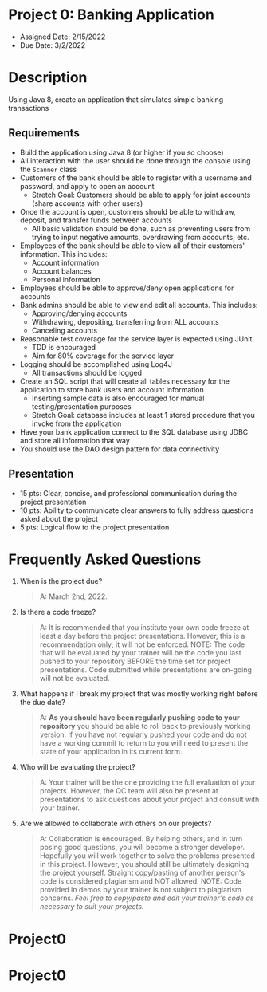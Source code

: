 # Project 0: Banking Application

* Assigned Date: 2/15/2022
* Due Date: 3/2/2022

# Description
Using Java 8, create an application that simulates simple banking transactions

## Requirements
- Build the application using Java 8 (or higher if you so choose)
- All interaction with the user should be done through the console using the `Scanner` class
- Customers of the bank should be able to register with a username and password, and apply to open an account
    - Stretch Goal: Customers should be able to apply for joint accounts (share accounts with other users)
- Once the account is open, customers should be able to withdraw, deposit, and transfer funds between accounts
    - All basic validation should be done, such as preventing users from trying to input negative amounts, overdrawing from accounts, etc.
- Employees of the bank should be able to view all of their customers' information. This includes:
    - Account information
    - Account balances
    - Personal information
- Employees should be able to approve/deny open applications for accounts
- Bank admins should be able to view and edit all accounts. This includes:
    - Approving/denying accounts
    - Withdrawing, depositing, transferring from ALL accounts
    - Canceling accounts
- Reasonable test coverage for the service layer is expected using JUnit
    - TDD is encouraged
    - Aim for 80% coverage for the service layer
- Logging should be accomplished using Log4J
    - All transactions should be logged
- Create an SQL script that will create all tables necessary for the application to store bank users and account information
    - Inserting sample data is also encouraged for manual testing/presentation purposes
    - Stretch Goal: database includes at least 1 stored procedure that you invoke from the application
- Have your bank application connect to the SQL database using JDBC and store all information that way
- You should use the DAO design pattern for data connectivity

## Presentation
- 15 pts: Clear, concise, and professional communication during the project presentation
- 10 pts: Ability to communicate clear answers to fully address questions asked about the project
- 5 pts: Logical flow to the project presentation

# Frequently Asked Questions
1. When is the project due? 

    >A: March 2nd, 2022. 

2. Is there a code freeze? 
    >A: It is recommended that you institute your own code freeze at least a day before the project presentations. However, this is a recommendation only; it will not be enforced. NOTE: The code that will be evaluated by your trainer will be the code you last pushed to your repository BEFORE the time set for project presentations. Code submitted while presentations are on-going will not be evaluated. 

3. What happens if I break my project that was mostly working right before the due date? 
    >A: **As you should have been regularly pushing code to your repository** you should be able to roll back to previously working version. If you have not regularly pushed your code and do not have a working commit to return to you will need to present the state of your application in its current form. 

4. Who will be evaluating the project? 
    >A: Your trainer will be the one providing the full evaluation of your projects. However, the QC team will also be present at presentations to ask questions about your project and consult with your trainer. 

5. Are we allowed to collaborate with others on our projects? 
    >A: Collaboration is encouraged. By helping others, and in turn posing good questions, you will become a stronger developer. Hopefully you will work together to solve the problems presented in this project.  However, you should still be ultimately designing the project yourself. Straight copy/pasting of another person's code is considered plagiarism and NOT allowed. NOTE: Code provided in demos by your trainer is not subject to plagiarism concerns. *Feel free to copy/paste and edit your trainer's code as necessary to suit your projects.*
# Project0
# Project0
